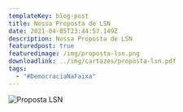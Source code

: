 ```yaml
---
templateKey: blog-post
title: Nossa Proposta de LSN
date: 2021-04-05T23:44:57.149Z
description: Nossa Proposta de LSN
featuredpost: true
featuredimage: /img/proposta-lsn.png
downloadlink: ../img/cartazes/proposta-lsn.pdf
tags:
  - "#DemocraciaNaFaixa"
---
```

![Proposta LSN](/img/proposta-lsn.png)